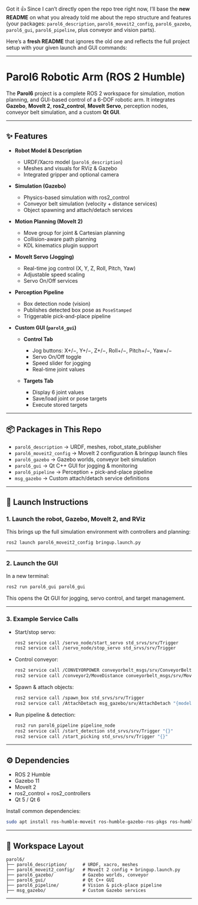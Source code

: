 Got it 👍 Since I can’t directly open the repo tree right now, I’ll base the **new README** on what you already told me about the repo structure and features (your packages: `parol6_description`, `parol6_moveit2_config`, `parol6_gazebo`, `parol6_gui`, `parol6_pipeline`, plus conveyor and vision parts).

Here’s a **fresh README** that ignores the old one and reflects the full project setup with your given launch and GUI commands:

---

# Parol6 Robotic Arm (ROS 2 Humble)

The **Parol6** project is a complete ROS 2 workspace for simulation, motion planning, and GUI-based control of a 6-DOF robotic arm.
It integrates **Gazebo**, **MoveIt 2**, **ros2\_control**, **MoveIt Servo**, perception nodes, conveyor belt simulation, and a custom **Qt GUI**.

---

## ✨ Features

* **Robot Model & Description**

  * URDF/Xacro model (`parol6_description`)
  * Meshes and visuals for RViz & Gazebo
  * Integrated gripper and optional camera

* **Simulation (Gazebo)**

  * Physics-based simulation with ros2\_control
  * Conveyor belt simulation (velocity + distance services)
  * Object spawning and attach/detach services

* **Motion Planning (MoveIt 2)**

  * Move group for joint & Cartesian planning
  * Collision-aware path planning
  * KDL kinematics plugin support

* **MoveIt Servo (Jogging)**

  * Real-time jog control (X, Y, Z, Roll, Pitch, Yaw)
  * Adjustable speed scaling
  * Servo On/Off services

* **Perception Pipeline**

  * Box detection node (vision)
  * Publishes detected box pose as `PoseStamped`
  * Triggerable pick-and-place pipeline

* **Custom GUI (`parol6_gui`)**

  * **Control Tab**

    * Jog buttons: X+/−, Y+/−, Z+/−, Roll+/−, Pitch+/−, Yaw+/−
    * Servo On/Off toggle
    * Speed slider for jogging
    * Real-time joint values
  * **Targets Tab**

    * Display 6 joint values
    * Save/load joint or pose targets
    * Execute stored targets

---

## 📦 Packages in This Repo

* `parol6_description` → URDF, meshes, robot\_state\_publisher
* `parol6_moveit2_config` → MoveIt 2 configuration & bringup launch files
* `parol6_gazebo` → Gazebo worlds, conveyor belt simulation
* `parol6_gui` → Qt C++ GUI for jogging & monitoring
* `parol6_pipeline` → Perception + pick-and-place pipeline
* `msg_gazebo` → Custom attach/detach service definitions

---

## 🚀 Launch Instructions

### 1. Launch the robot, Gazebo, MoveIt 2, and RViz

This brings up the full simulation environment with controllers and planning:

```bash
ros2 launch parol6_moveit2_config bringup.launch.py
```

---

### 2. Launch the GUI

In a new terminal:

```bash
ros2 run parol6_gui parol6_gui
```

This opens the Qt GUI for jogging, servo control, and target management.

---

### 3. Example Service Calls

* Start/stop servo:

  ```bash
  ros2 service call /servo_node/start_servo std_srvs/srv/Trigger
  ros2 service call /servo_node/stop_servo std_srvs/srv/Trigger
  ```

* Control conveyor:

  ```bash
  ros2 service call /CONVEYORPOWER conveyorbelt_msgs/srv/ConveyorBeltControl "{power: 5.0}"
  ros2 service call /conveyor2/MoveDistance conveyorbelt_msgs/srv/MoveDistance "{distance: 0.35}"
  ```

* Spawn & attach objects:

  ```bash
  ros2 service call /spawn_box std_srvs/srv/Trigger
  ros2 service call /AttachDetach msg_gazebo/srv/AttachDetach "{model1: 'parol6', link1: 'L6', model2: 'Red_1', link2: 'link', attach: true}"
  ```

* Run pipeline & detection:

  ```bash
  ros2 run parol6_pipeline pipeline_node
  ros2 service call /start_detection std_srvs/srv/Trigger "{}"
  ros2 service call /start_picking std_srvs/srv/Trigger "{}"
  ```

---

## ⚙️ Dependencies

* ROS 2 Humble
* Gazebo 11
* MoveIt 2
* ros2\_control + ros2\_controllers
* Qt 5 / Qt 6

Install common dependencies:

```bash
sudo apt install ros-humble-moveit ros-humble-gazebo-ros-pkgs ros-humble-ros2-control ros-humble-ros2-controllers qtbase5-dev
```

---

## 📂 Workspace Layout

```
parol6/
├── parol6_description/      # URDF, xacro, meshes
├── parol6_moveit2_config/   # MoveIt 2 config + bringup.launch.py
├── parol6_gazebo/           # Gazebo worlds, conveyor
├── parol6_gui/              # Qt C++ GUI
├── parol6_pipeline/         # Vision & pick-place pipeline
├── msg_gazebo/              # Custom Gazebo services
```

---

